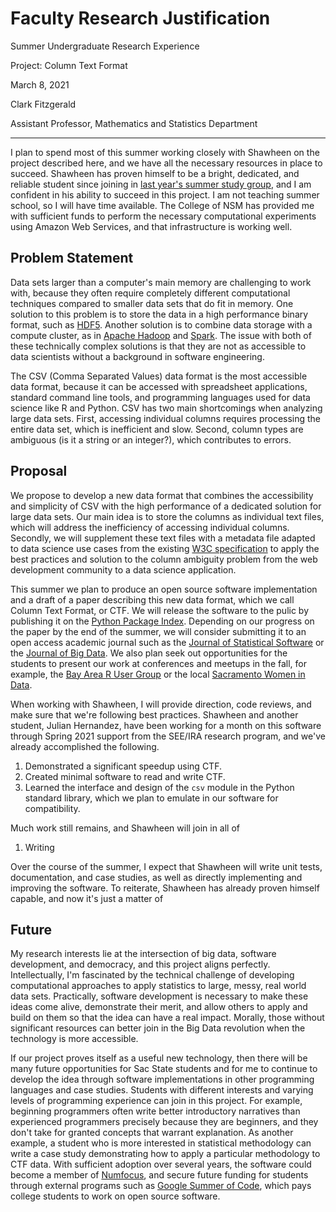 # Faculty Research Justification

Summer Undergraduate Research Experience

Project: Column Text Format

March 8, 2021

Clark Fitzgerald

Assistant Professor, Mathematics and Statistics Department

------------------------------------------------------------

I plan to spend most of this summer working closely with Shawheen on the project described here, and we have all the necessary resources in place to succeed.
Shawheen has proven himself to be a bright, dedicated, and reliable student since joining in [last year's summer study group](https://github.com/clarkfitzg/summer20euler), and I am confident in his ability to succeed in this project.
I am not teaching summer school, so I will have time available.
The College of NSM has provided me with sufficient funds to perform the necessary computational experiments using Amazon Web Services, and that infrastructure is working well.


## Problem Statement

Data sets larger than a computer's main memory are challenging to work with, because they often require completely different computational techniques compared to smaller data sets that do fit in memory.
One solution to this problem is to store the data in a high performance binary format, such as [HDF5](https://www.hdfgroup.org/solutions/hdf5/).
Another solution is to combine data storage with a compute cluster, as in [Apache Hadoop](https://hadoop.apache.org/) and [Spark](https://spark.apache.org/).
The issue with both of these technically complex solutions is that they are not as accessible to data scientists without a background in software engineering.

The CSV (Comma Separated Values) data format is the most accessible data format, because it can be accessed with spreadsheet applications, standard command line tools, and programming languages used for data science like R and Python.
CSV has two main shortcomings when analyzing large data sets.
First, accessing individual columns requires processing the entire data set, which is inefficient and slow.
Second, column types are ambiguous (is it a string or an integer?), which contributes to errors.


## Proposal

We propose to develop a new data format that combines the accessibility and simplicity of CSV with the high performance of a dedicated solution for large data sets.
Our main idea is to store the columns as individual text files, which will address the inefficiency of accessing individual columns.
Secondly, we will supplement these text files with a metadata file adapted to data science use cases from the existing [W3C specification](https://www.w3.org/TR/tabular-data-model/) to apply the best practices and solution to the column ambiguity problem from the web development community to a data science application.

This summer we plan to produce an open source software implementation and a draft of a paper describing this new data format, which we call Column Text Format, or CTF.
We will release the software to the pulic by publishing it on the [Python Package Index](https://pypi.org/).
Depending on our progress on the paper by the end of the summer, we will consider submitting it to an open access academic journal such as the [Journal of Statistical Software](https://www.jstatsoft.org/index) or the [Journal of Big Data](https://journalofbigdata.springeropen.com/articles).
We also plan seek out opportunities for the students to present our work at conferences and meetups in the fall, for example, the [Bay Area R User Group](https://www.meetup.com/R-Users/) or the local [Sacramento Women in Data](https://www.meetup.com/Sacramento-Women-in-Data/).

When working with Shawheen, I will provide direction, code reviews, and make sure that we're following best practices.
Shawheen and another student, Julian Hernandez, have been working for a month on this software through Spring 2021 support from the SEE/IRA research program, and we've already accomplished the following.

1) Demonstrated a significant speedup using CTF.
2) Created minimal software to read and write CTF.
3) Learned the interface and design of the `csv` module in the Python standard library, which we plan to emulate in our software for compatibility.

Much work still remains, and Shawheen will join in all of 

1) Writing 


Over the course of the summer, I expect that Shawheen will write unit tests, documentation, and case studies, as well as directly implementing and improving the software.
To reiterate, Shawheen has already proven himself capable, and now it's just a matter of 


## Future

My research interests lie at the intersection of big data, software development, and democracy, and this project aligns perfectly.
Intellectually, I'm fascinated by the technical challenge of developing computational approaches to apply statistics to large, messy, real world data sets.
Practically, software development is necessary to make these ideas come alive, demonstrate their merit, and allow others to apply and build on them so that the idea can have a real impact.
Morally, those without significant resources can better join in the Big Data revolution when the technology is more accessible.

If our project proves itself as a useful new technology, then there will be many future opportunities for Sac State students and for me to continue to develop the idea through software implementations in other programming languages and case studies.
Students with different interests and varying levels of programming experience can join in this project.
For example, beginning programmers often write better introductory narratives than experienced programmers precisely because they are beginners, and they don't take for granted concepts that warrant explanation.
As another example, a student who is more interested in statistical methodology can write a case study demonstrating how to apply a particular methodology to CTF data.
With sufficient adoption over several years, the software could become a member of [Numfocus](https://numfocus.org/), and secure future funding for students through external programs such as [Google Summer of Code](https://summerofcode.withgoogle.com/), which pays college students to work on open source software.
